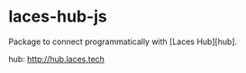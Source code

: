 # laces-hub-js

Package to connect programmatically with [Laces Hub][hub].

hub: http://hub.laces.tech
